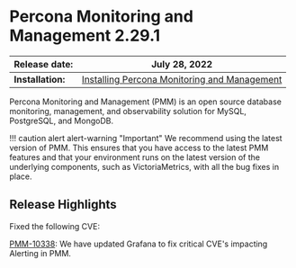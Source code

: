 # Percona Monitoring and Management 2.29.1

| **Release date:** | July 28, 2022                                                                                    |
| ----------------- | ----------------------------------------------------------------------------------------------- |
| **Installation:** | [Installing Percona Monitoring and Management](https://www.percona.com/software/pmm/quickstart) |

Percona Monitoring and Management (PMM) is an open source database monitoring, management, and observability solution for MySQL, PostgreSQL, and MongoDB.

!!! caution alert alert-warning "Important"
    We recommend using the latest version of PMM. This ensures that you have access to the latest PMM features and that your environment runs on the latest version of the underlying components, such as VictoriaMetrics, with all the bug fixes in place.

## Release Highlights

Fixed the following CVE:

[PMM-10338](https://jira.percona.com/browse/PMM-10338): We have updated Grafana to fix critical CVE's impacting Alerting in PMM.



